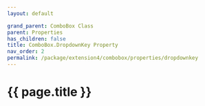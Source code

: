 ```yaml
---
layout: default

grand_parent: ComboBox Class
parent: Properties
has_children: false
title: ComboBox.DropdownKey Property
nav_order: 2
permalink: /package/extension4/combobox/properties/dropdownkey
---
```

# {{ page.title }}
